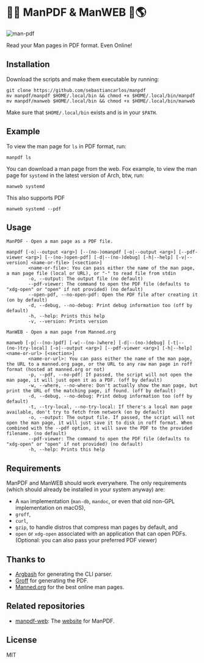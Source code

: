 # 💪📄 ManPDF & ManWEB 💪🌎

![man-pdf](https://user-images.githubusercontent.com/88276600/230772238-78562f6a-d0ea-4b91-88b1-0b5c52fb7adf.png)

Read your Man pages in PDF format. Even Online!

## Installation

Download the scripts and make them executable by running:

```shell
git clone https://github.com/sebastiancarlos/manpdf
mv manpdf/manpdf $HOME/.local/bin && chmod +x $HOME/.local/bin/manpdf
mv manpdf/manweb $HOME/.local/bin && chmod +x $HOME/.local/bin/manweb
```

Make sure that `$HOME/.local/bin` exists and is in your `$PATH`.

## Example

To view the man page for `ls` in PDF format, run:

```shell
manpdf ls
```

You can download a man page from the web. Fox example, to view the man page for `systemd` in the latest version of Arch, btw, run:

```shell
manweb systemd
````

This also supports PDF

```shell
manweb systemd --pdf
````

## Usage

```
ManPDF - Open a man page as a PDF file.

manpdf [-o|--output <arg>] [--(no-)omanpdf [-o|--output <arg>] [--pdf-viewer <arg>] [--(no-)open-pdf] [-d|--(no-)debug] [-h|--help] [-v|--version] <name-or-file> [<section>]
        <name-or-file>: You can pass either the name of the man page, a man page file (local or URL), or "-" to read file from stdin
        -o, --output: The output file (no default)
        --pdf-viewer: The command to open the PDF file (defaults to "xdg-open" or "open" if not provided) (no default)
        --open-pdf, --no-open-pdf: Open the PDF file after creating it (on by default)
        -d, --debug, --no-debug: Print debug information too (off by default)
        -h, --help: Prints this help
        -v, --version: Prints version
```

```
ManWEB - Open a man page from Manned.org

manweb [-p|--(no-)pdf] [-w|--(no-)where] [-d|--(no-)debug] [-t|--(no-)try-local] [-o|--output <arg>] [--pdf-viewer <arg>] [-h|--help] <name-or-url> [<section>]
        <name-or-url>: You can pass either the name of the man page, the URL to a manned.org page, or the URL to any raw man page in roff format (hosted at manned.org or not)
        -p, --pdf, --no-pdf: If passed, the script will not open the man page, it will just open it as a PDF. (off by default)
        -w, --where, --no-where: Don't actually show the man page, but print the URL of the matching page, if found. (off by default)
        -d, --debug, --no-debug: Print debug information too (off by default)
        -t, --try-local, --no-try-local: If there's a local man page available, don't try to fetch from network (on by default)
        -o, --output: The output file. If passed, the script will not open the man page, it will just save it to disk in roff format. When combined with the --pdf option, it will save the PDF to the provided filename. (no default)
        --pdf-viewer: The command to open the PDF file (defaults to "xdg-open" or "open" if not provided) (no default)
        -h, --help: Prints this help
```

## Requirements

ManPDF and ManWEB should work everywhere. The only requirements (which should already be installed in your system anyway) are:
 - A `man` implementation (`man-db`, `mandoc`, or even that old non-GPL implementation on macOS),
 - `groff`, 
 - `curl`,
 - `gzip`, to handle distros that compress man pages by default, and
 - `open` or `xdg-open` associated with an application that can open PDFs. (Optional: you can also pass your preferred PDF viewer)

## Thanks to
- [Argbash](https://argbash.io/) for generating the CLI parser.
- [Groff](https://www.gnu.org/software/groff/) for generating the PDF.
- [Manned.org](https://manned.org/) for the best online man pages.

## Related repositories
- [manpdf-web](https://github.com/sebastiancarlos/manpdf-web): The [website](https://manpdf.pro) for ManPDF.

## License

MIT
